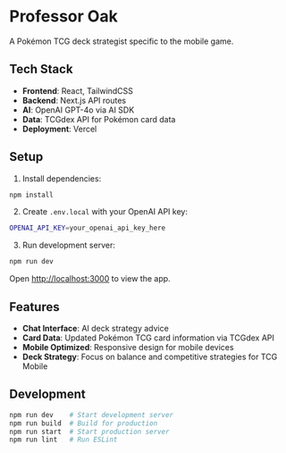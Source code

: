 # Professor Oak

A Pokémon TCG deck strategist specific to the mobile game.

## Tech Stack

- **Frontend**: React, TailwindCSS
- **Backend**: Next.js API routes
- **AI**: OpenAI GPT-4o via AI SDK
- **Data**: TCGdex API for Pokémon card data
- **Deployment**: Vercel

## Setup

1. Install dependencies:
```bash
npm install
```

2. Create `.env.local` with your OpenAI API key:
```bash
OPENAI_API_KEY=your_openai_api_key_here
```

3. Run development server:
```bash
npm run dev
```

Open [http://localhost:3000](http://localhost:3000) to view the app.

## Features

- **Chat Interface**: AI deck strategy advice
- **Card Data**: Updated Pokémon TCG card information via TCGdex API
- **Mobile Optimized**: Responsive design for mobile devices
- **Deck Strategy**: Focus on balance and competitive strategies for TCG Mobile

## Development

```bash
npm run dev    # Start development server
npm run build  # Build for production
npm run start  # Start production server
npm run lint   # Run ESLint
```